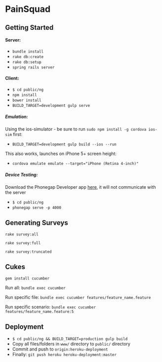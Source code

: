 # PainSquad


## Getting Started

#### Server:

- `bundle install`
- `rake db:create`
- `rake db:setup`
- `spring rails server`

#### Client:

- `$ cd public/ng`
- `npm install`
- `bower install`
- `BUILD_TARGET=development gulp serve`


##### Emulation:

Using the ios-simulator - be sure to run `sudo npm install -g cordova ios-sim` first:

- `BUILD_TARGET=development gulp build --ios --run`

This also works, launches on iPhone 5+ screen height:

- `cordova emulate emulate --target="iPhone (Retina 4-inch)"`


##### Device Testing:

Download the Phonegap Developer app [here](http://app.phonegap.com/), it will not communicate with the server

- `$ cd public/ng`
- `phonegap serve -p 4000`


## Generating Surveys

`rake survey:all`

`rake survey:full`

`rake survey:truncated`


## Cukes

`gem install cucumber`

Run all: `bundle exec cucumber`

Run specific file: `bundle exec cucumber features/feature_name.feature`

Run specific scenario: `bundle exec cucumber features/feature_name.feature:5`


## Deployment

- `$ cd public/ng && BUILD_TARGET=production gulp build`
- Copy all files/folders in `www/` directory to `public/` directory
- Commit and push to `origin:heroku-deployment`
- Finally: `git push heroku heroku-deployment:master`
